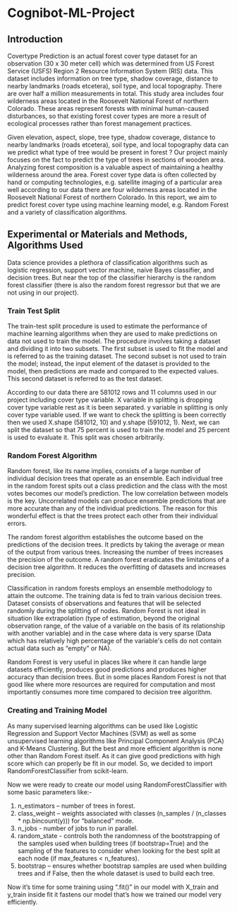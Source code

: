 # Cognibot-ML-Project
## Introduction
Covertype Prediction is an actual forest cover type dataset for an observation (30 x 30 meter cell) which was determined from US Forest Service (USFS) Region 2 Resource Information System (RIS) data. This dataset includes information on tree type, shadow coverage, distance to nearby landmarks (roads etcetera), soil type, and local topography. There are over half a million measurements in total. This study area includes four wilderness areas located in the Roosevelt National Forest of northern Colorado. These areas represent forests with minimal human-caused disturbances, so that existing forest cover types are more a result of ecological processes rather than forest management practices.

Given elevation, aspect, slope, tree type, shadow coverage, distance to nearby landmarks (roads etcetera), soil type, and local topography data  can we predict what type of tree would be present in forest ? Our project mainly focuses on the fact to predict the type of trees in sections of wooden area. Analyzing forest composition is a valuable aspect of maintaining a healthy wilderness around the area. Forest cover type data is often collected by hand or computing technologies, e.g. satellite imaging of a particular area well according to our data there are four wilderness areas located in the Roosevelt National Forest of northern Colorado. In this report, we aim to predict forest cover type using machine learning model, e.g. Random Forest and a variety of classification algorithms.
## Experimental or Materials and Methods, Algorithms Used
Data science provides a plethora of classification algorithms such as logistic regression, support vector machine, naive Bayes classifier, and decision trees. But near the top of the classifier hierarchy is the random forest classifier (there is also the random forest regressor but that we are not using in our project).

### Train Test Split
The train-test split procedure is used to estimate the performance of machine learning algorithms when they are used to make predictions on data not used to train the model. The procedure involves taking a dataset and dividing it into two subsets. The first subset is used to fit the model and is referred to as the training dataset. The second subset is not used to train the model; instead, the input element of the dataset is provided to the model, then predictions are made and compared to the expected values. This second dataset is referred to as the test dataset.
 
According to our data there are 581012 rows and 11 columns used in our project including cover type variable. X variable in splitting is dropping cover type variable rest as it is been separated. y variable in splitting is only cover type variable used. If we want to check the splitting is been correctly then we used X.shape (581012, 10) and y.shape (591012, 1). Next, we can split the dataset so that 75 percent is used to train the model and 25 percent is used to evaluate it. This split was chosen arbitrarily.

### Random Forest Algorithm
Random forest, like its name implies, consists of a large number of individual decision trees that operate as an ensemble. Each individual tree in the random forest spits out a class prediction and the class with the most votes becomes our model’s prediction. The low correlation between models is the key. Uncorrelated models can produce ensemble predictions that are more accurate than any of the individual predictions. The reason for this wonderful effect is that the trees protect each other from their individual errors. 

The random forest algorithm establishes the outcome based on the predictions of the decision trees. It predicts by taking the average or mean of the output from various trees. Increasing the number of trees increases the precision of the outcome. A random forest eradicates the 
limitations of a decision tree algorithm. It reduces the overfitting of datasets and increases precision.

Classification in random forests employs an ensemble methodology to attain the outcome. The training data is fed to train various decision trees. Dataset consists of observations and features that will be selected randomly during the splitting of nodes. Random Forest is not ideal in situation like extrapolation (type of estimation, beyond the original observation range, of the value of a variable on the basis of its relationship with another variable) and in the case where data is very sparse (Data which has relatively high percentage of the variable's cells do not contain actual data such as “empty” or NA). 

Random Forest is very useful in places like where it can handle large datasets efficiently, produces good predictions and produces higher accuracy than decision trees. But in some places Random Forest is not that good like where more resources are required for computation and most importantly consumes more time compared to decision tree algorithm.

### Creating and Training Model
As many supervised learning algorithms can be used like Logistic Regression and Support Vector Machines (SVM) as well as some unsupervised learning algorithms like Principal Component Analysis (PCA) and K-Means Clustering. But the best and more efficient algorithm is none other than Random Forest itself. As it can give good predictions with high score which can properly be fit in our model. So, we decided to import RandomForestClassifier from scikit-learn. 

Now we were ready to create our model using RandomForestClassifier with some basic parameters like:- 
1. n_estimators – number of trees in forest.
2. class_weight – weights associated with classes (n_samples / (n_classes * np.bincount(y))) for “balanced” mode.
3. n_jobs - number of jobs to run in parallel.
4. random_state - controls both the randomness of the bootstrapping of the samples used when building trees (if bootstrap=True) and the sampling of the features to consider   when looking for the best split at each node (if max_features < n_features).
5. bootstrap – ensures whether bootstrap samples are used when building trees and if False, then the whole dataset is used to build each tree.

Now it’s time for some training using “.fit()” in our model with X_train and y_train inside fit it fastens our model that’s how we trained our model very efficiently.
